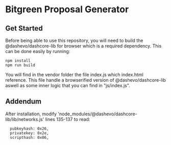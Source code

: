 # Bitgreen Proposal Generator

## Get Started

Before being able to use this repository, you will need to build the @dashevo/dashcore-lib for browser which is a required dependency. This can be done easily by running:

```
npm install
npm run build
```

You will find in the vendor folder the file index.js which index.html reference. This file handle a browserified version of @dashevo/dashcore-lib aswell as some inner logic that you can find in "js/index.js".

## Addendum

After installation, modify 'node_modules/@dashevo/dashcore-lib/lib/networks.js' lines 135-137 to read:

```
  pubkeyhash: 0x26,
  privatekey: 0x2e,
  scripthash: 0x06,
```
